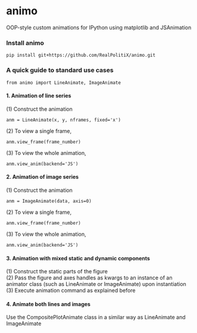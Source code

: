 # animo
OOP-style custom animations for IPython using matplotlib and JSAnimation


### Install animo  
```
pip install git+https://github.com/RealPolitiX/animo.git
```


### A quick guide to standard use cases
```
from animo import LineAnimate, ImageAnimate
```  
#### 1. Animation of line series  
(1) Construct the animation
```
anm = LineAnimate(x, y, nframes, fixed='x')
```  
(2) To view a single frame,
```
anm.view_frame(frame_number)
```  
(3) To view the whole animation,
```
anm.view_anim(backend='JS')
```


#### 2. Animation of image series  
(1) Construct the animation
```
anm = ImageAnimate(data, axis=0)
```  
(2) To view a single frame,
```
anm.view_frame(frame_number)
```  
(3) To view the whole animation,
```
anm.view_anim(backend='JS')
```


#### 3. Animation with mixed static and dynamic components  
(1) Construct the static parts of the figure  
(2) Pass the figure and axes handles as kwargs to an instance of an animator class (such as LineAnimate or ImageAnimate) upon instantiation  
(3) Execute animation command as explained before


#### 4. Animate both lines and images  
Use the CompositePlotAnimate class in a similar way as LineAnimate and ImageAnimate